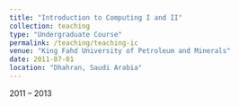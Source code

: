 ```yaml
---
title: "Introduction to Computing I and II"
collection: teaching
type: "Undergraduate Course"
permalink: /teaching/teaching-ic
venue: "King Fahd University of Petroleum and Minerals"
date: 2011-07-01
location: "Dhahran, Saudi Arabia"
---
```


2011 – 2013